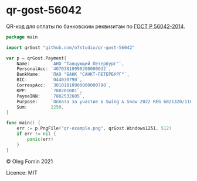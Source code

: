 # qr-gost-56042
QR-код для оплаты по банковским реквизитам по 
[ГОСТ Р 56042-2014](https://files.stroyinf.ru/Data2/1/4293771/4293771168.htm).

```go
package main

import qrGost "github.com/ofstudio/qr-gost-56042"

var p = qrGost.Payment{
	Name:        `АНО "Танцующий Петербург"`,
	PersonalAcc: `40703810990200000032`,
	BankName:    `ПАО "БАНК "САНКТ-ПЕТЕРБУРГ"`,
	BIC:         `044030790`,
	CorrespAcc:  `30101810900000000790`,
	KPP:         `780201001`,
	PayeeINN:    `7802532605`,
	Purpose:     `Оплата за участие в Swing & Snow 2022 REG 6821320/1106`,
	Sum:         2250,
}

func main() {
	err := p.PngFile("qr-example.png", qrGost.Windows1251, 512) 
	if err != nil {
		panic(err)
	}
}
```

© Oleg Fomin 2021

Licence: MIT
